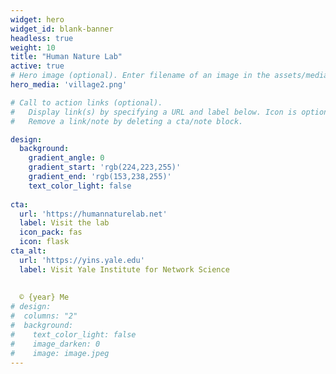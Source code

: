 ```yaml
---
widget: hero
widget_id: blank-banner
headless: true
weight: 10
title: "Human Nature Lab"
active: true
# Hero image (optional). Enter filename of an image in the assets/media/ folder.
hero_media: 'village2.png'

# Call to action links (optional).
#   Display link(s) by specifying a URL and label below. Icon is optional for `cta`.
#   Remove a link/note by deleting a cta/note block.

design:
  background:
    gradient_angle: 0
    gradient_start: 'rgb(224,223,255)'
    gradient_end: 'rgb(153,238,255)'
    text_color_light: false
    
cta:
  url: 'https://humannaturelab.net'
  label: Visit the lab
  icon_pack: fas
  icon: flask
cta_alt:
  url: 'https://yins.yale.edu'
  label: Visit Yale Institute for Network Science
  
  
  © {year} Me
# design:
#  columns: "2"
#  background:
#    text_color_light: false
#    image_darken: 0
#    image: image.jpeg
---
```

